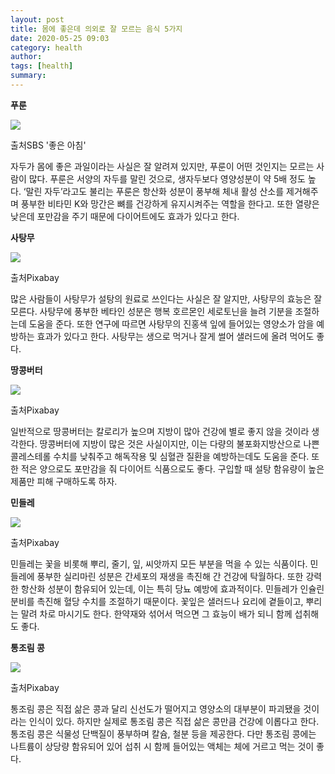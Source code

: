 ```yaml
---
layout: post
title: 몸에 좋은데 의외로 잘 모르는 음식 5가지
date: 2020-05-25 09:03
category: health
author: 
tags: [health]
summary: 
---
```



**푸룬**

![](https://img1.daumcdn.net/thumb/R720x0/?fname=https%3A%2F%2Ft1.daumcdn.net%2Fliveboard%2Finterstella-story%2Fb3727ce3d91b4c89a30b5a6d1be75096.JPG)

출처SBS '좋은 아침'

자두가 몸에 좋은 과일이라는 사실은 잘 알려져 있지만, 푸룬이 어떤 것인지는 모르는 사람이 많다. 푸룬은 서양의 자두를 말린 것으로, 생자두보다 영양성분이 약 5배 정도 높다. ‘말린 자두’라고도 불리는 푸룬은 항산화 성분이 풍부해 체내 활성 산소를 제거해주며 풍부한 비타민 K와 망간은 뼈를 건강하게 유지시켜주는 역할을 한다고. 또한 열량은 낮은데 포만감을 주기 때문에 다이어트에도 효과가 있다고 한다.

**사탕무**

![](https://img1.daumcdn.net/thumb/R720x0/?fname=https%3A%2F%2Ft1.daumcdn.net%2Fliveboard%2Finterstella-story%2Fcff959bd1b244d89b0a1f3ee5fe607c9.JPG)

출처Pixabay

많은 사람들이 사탕무가 설탕의 원료로 쓰인다는 사실은 잘 알지만, 사탕무의 효능은 잘 모른다. 사탕무에 풍부한 베타인 성분은 행복 호르몬인 세로토닌을 늘려 기분을 조절하는데 도움을 준다. 또한 연구에 따르면 사탕무의 진홍색 잎에 들어있는 영양소가 암을 예방하는 효과가 있다고 한다. 사탕무는 생으로 먹거나 잘게 썰어 샐러드에 올려 먹어도 좋다.

**땅콩버터**

![](https://img1.daumcdn.net/thumb/R720x0/?fname=https%3A%2F%2Ft1.daumcdn.net%2Fliveboard%2Finterstella-story%2Fe2ff328f9e8546b98e556bd4c9aa05f8.JPG)

출처Pixabay

일반적으로 땅콩버터는 칼로리가 높으며 지방이 많아 건강에 별로 좋지 않을 것이라 생각한다. 땅콩버터에 지방이 많은 것은 사실이지만, 이는 다량의 불포화지방산으로 나쁜 콜레스테롤 수치를 낮춰주고 해독작용 및 심혈관 질환을 예방하는데도 도움을 준다. 또한 적은 양으로도 포만감을 줘 다이어트 식품으로도 좋다. 구입할 때 설탕 함유량이 높은 제품만 피해 구매하도록 하자.

**민들레**

![](https://img1.daumcdn.net/thumb/R720x0/?fname=https%3A%2F%2Ft1.daumcdn.net%2Fliveboard%2Finterstella-story%2F42766ef6caf44f9a87b3c2ffcd7d2f3f.JPG)

출처Pixabay

민들레는 꽃을 비롯해 뿌리, 줄기, 잎, 씨앗까지 모든 부분을 먹을 수 있는 식품이다. 민들레에 풍부한 실리마린 성분은 간세포의 재생을 촉진해 간 건강에 탁월하다. 또한 강력한 항산화 성분이 함유되어 있는데, 이는 특히 당뇨 예방에 효과적이다. 민들레가 인슐린 분비를 촉진해 혈당 수치를 조절하기 때문이다. 꽃잎은 샐러드나 요리에 곁들이고, 뿌리는 말려 차로 마시기도 한다. 한약재와 섞어서 먹으면 그 효능이 배가 되니 함께 섭취해도 좋다.

**통조림 콩**

![](https://img1.daumcdn.net/thumb/R720x0/?fname=https%3A%2F%2Ft1.daumcdn.net%2Fliveboard%2Finterstella-story%2Fda02651462b74b5f9b4dfe5e0fead5bf.JPG)

출처Pixabay

통조림 콩은 직접 삶은 콩과 달리 신선도가 떨어지고 영양소의 대부분이 파괴됐을 것이라는 인식이 있다. 하지만 실제로 통조림 콩은 직접 삶은 콩만큼 건강에 이롭다고 한다. 통조림 콩은 식물성 단백질이 풍부하며 칼슘, 철분 등을 제공한다. 다만 통조림 콩에는 나트륨이 상당량 함유되어 있어 섭취 시 함께 들어있는 액체는 체에 거르고 먹는 것이 좋다.